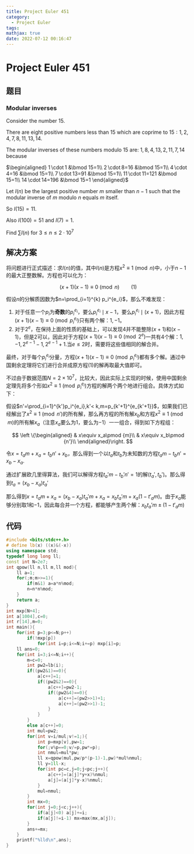 ```yaml
---
title: Project Euler 451
category:
  - Project Euler
tags:
mathjax: true
date: 2022-07-12 00:16:47
---
```


<escape><!-- more --></escape>

# Project Euler 451

## 题目

### Modular inverses

Consider the number $15$.

There are eight positive numbers less than $15$ which are coprime to $15: 1,2, 4, 7, 8, 11, 13, 14$.

The modular inverses of these numbers modulo 15 are: $1, 8, 4, 13, 2, 11, 7, 14$ because

$\begin{aligned}
1 \cdot 1 &\bmod 15=1\\
2 \cdot 8=16 &\bmod 15=1\\
4 \cdot 4=16 &\bmod 15=1\\
7 \cdot 13=91 &\bmod 15=1\\
11 \cdot 11=121 &\bmod 15=1\\
14 \cdot 14=196 &\bmod 15=1
\end{aligned}$

Let $I(n)$ be the largest positive number $m$ smaller than $n-1$ such that the modular inverse of $m$ modulo $n$ equals $m$ itself.

So $I(15)=11$.

Also $I(100)=51$ and $I(7)=1$.

Find $\sum I(n)$ for $3\le n\le2\cdot10^7$

## 解决方案

将问题进行正式描述：求$I(n)$的值，其中$I(n)$是方程$x^2\equiv 1\pmod n$中，小于$n-1$的最大正整数解。方程也可以化为：

$$(x+1)(x-1)\equiv 0\pmod n\qquad(1)$$

假设$n$的分解质因数为$n=\prod_{i=1}^{k} p_i^{e_i}$，那么不难发现：

1. 对于任意一个$p_i$为**奇数**的$p_i^{e_i}$，要么$p_i^{e_i}\mid x-1$，要么$p_i^{e_i}\mid (x+1)$，因此方程$(x+1)(x-1)\equiv 0 \pmod {p_i^{e_i}}$只有两个解：$1,-1$。
2. 对于$2^{e}$，在保持上面的性质的基础上，可以发现$4$并不能整除$(x+1)$和$(x-1)$，但是$2$可以，因此对于方程$(x+1)(x-1)\equiv 0\pmod {2^e}$一共有$4$个解：$1,-1,2^{e-1}-1,2^{e-1}+1$.当$e\le 2$时，需要将这些值相同的解合并。

最终，对于每个$p_i^{e_i}$分量，方程$(x+1)(x-1)\equiv 0 \pmod {p_i^{e_i}}$都有多个解。通过中国剩余定理将它们进行合并成原方程$(1)$的解再取最大值即可。

不过由于数据范围$N=2\times 10^7$，比较大，因此实际上实现的时候，使用中国剩余定理先将多个形如$x^2\equiv 1\pmod {p_i^{e_i}}$方程的解两个两个地进行组合。具体方式如下：

假设$n'=\prod_{i=1}^{k'}p_i^{e_i},k'< k,m=p_{k'+1}^{e_{k'+1}}$，如果我们已经解出了$x^2\equiv 1 \pmod {n'}$的所有解，那么再方程的所有解$x_b$和方程$x^2\equiv 1 \pmod {m}$的所有解$x_a$（注意$x_a$要么为$1$，要么为$-1$）一一组合，得到如下方程组：

$$
\left \{\begin{aligned}
  & x\equiv x_a\pmod {m}\\
  & x\equiv x_b\pmod {n'}\\
\end{aligned}\right.
$$

令$x=t_am+x_a=t_bn'+x_b$，那么得到一个以$t_a$和$t_b$为未知数的方程$t_am-t_bn'=x_b-x_a$.

通过扩展欧几里得算法，我们可以解得方程$t_a'm-t_b'n'=1$的解$(t_a',t_b')$。那么得到$t_a=(x_b-x_a)t_a'$

那么得到$x=t_am+x_a=(x_b-x_a)t_a'm+x_a=x_bt_a'm+x_a(1-t'_am)$。由于$x_a$能够分别取$1$和$-1$，因此每合并一个方程，都能够产生两个解：$x_bt_a'm\pm(1-t'_am)$

## 代码

```C++
#include <bits/stdc++.h>
# define lb(x) ((x)&(-x))
using namespace std;
typedef long long ll;
const int N=2e7;
int qpow(ll n,ll m,ll mod){
    ll a=1;
    for(;m;m>>=1){
        if(m&1) a=a*n%mod;
        n=n*n%mod;
    }
    return a;
}
int mxp[N+4];
int a[1004],c=0;
int r[14],m=0;
int main(){
    for(int p=3;p<=N;p++)
        if(!mxp[p])
            for(int i=p;i<=N;i+=p) mxp[i]=p;
    ll ans=0;
    for(int i=3;i<=N;i++){
        m=c=0;
        int pw2=lb(i);
        if((pw2&1)==0){
            a[c++]=1;
            if((pw2&2)==0){
                a[c++]=pw2-1;
                if((pw2&4)==0){
                    a[c++]=(pw2>>1)+1;
                    a[c++]=(pw2>>1)-1;
                }
            }
        }
        else a[c++]=0;
        int mul=pw2;
        for(int v=i/mul;v!=1;){
            int p=mxp[v],pw=1;
            for(;v%p==0;v/=p,pw*=p);
            int nmul=mul*pw;
            ll x=qpow(mul,pw/p*(p-1)-1,pw)*mul%nmul;
            ll y=1ll-x;
            for(int pc=c,j=0;j<pc;j++){
                a[c++]=(a[j]*y+x)%nmul;
                a[j]=(a[j]*y-x)%nmul;
            }
            mul=nmul;
        }
        int mx=0;
        for(int j=0;j<c;j++){
            if(a[j]<0) a[j]+=i;
            if(a[j]!=i-1) mx=max(mx,a[j]);
        }
        ans+=mx;
    }
    printf("%lld\n",ans);
}

```
